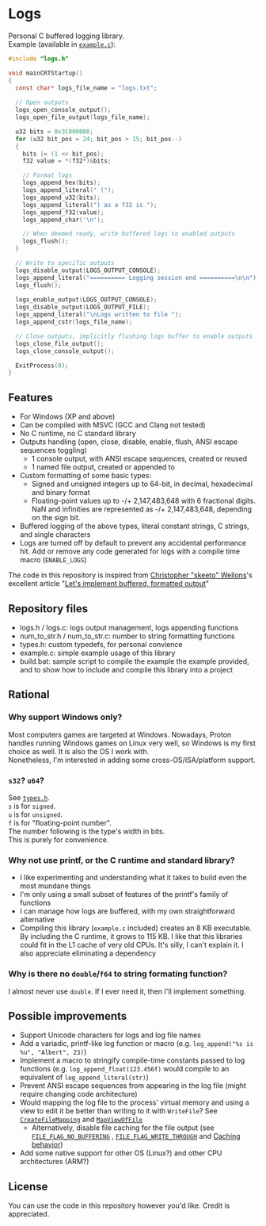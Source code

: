 # Logs
Personal C buffered logging library.  
Example (available in [`example.c`](example.c)):
```C
#include "logs.h"

void mainCRTStartup()
{
  const char* logs_file_name = "logs.txt";
  
  // Open outputs
  logs_open_console_output();
  logs_open_file_output(logs_file_name);

  u32 bits = 0x3C000000;
  for (u32 bit_pos = 24; bit_pos > 15; bit_pos--)
  {
    bits |= (1 << bit_pos);
    f32 value = *(f32*)&bits;

    // Format logs
    logs_append_hex(bits);
    logs_append_literal(" (");
    logs_append_u32(bits);
    logs_append_literal(") as a f32 is ");
    logs_append_f32(value);
    logs_append_char('\n');

    // When deemed ready, write buffered logs to enabled outputs
    logs_flush();
  }

  // Write to specific outputs
  logs_disable_output(LOGS_OUTPUT_CONSOLE);
  logs_append_literal("========== Logging session end ==========\n\n");
  logs_flush();
  
  logs_enable_output(LOGS_OUTPUT_CONSOLE);
  logs_disable_output(LOGS_OUTPUT_FILE);
  logs_append_literal("\nLogs written to file ");
  logs_append_cstr(logs_file_name);

  // Close outputs, implicitly flushing logs buffer to enable outputs
  logs_close_file_output();
  logs_close_console_output();

  ExitProcess(0);
}
```


## Features
- For Windows (XP and above)
- Can be compiled with MSVC (GCC and Clang not tested)
- No C runtime, no C standard library
- Outputs handling (open, close, disable, enable, flush, ANSI escape sequences toggling)
  - 1 console output, with ANSI escape sequences, created or reused
  - 1 named file output, created or appended to
- Custom formatting of some basic types:
  - Signed and unsigned integers up to 64-bit, in decimal, hexadecimal and binary format
  - Floating-point values up to -/+ 2,147,483,648 with 6 fractional digits.
    NaN and infinities are represented as -/+ 2,147,483,648, depending on the sign bit.
- Buffered logging of the above types, literal constant strings, C strings, and single characters
- Logs are turned off by default to prevent any accidental performance hit. Add or remove any code
  generated for logs with a compile time macro (`ENABLE_LOGS`)

The code in this repository is inspired from [Christopher "skeeto" Wellons](https://github.com/skeeto)'s excellent article
"[Let's implement buffered, formatted output](https://nullprogram.com/blog/2023/02/13/)"


## Repository files
- logs.h / logs.c: logs output management, logs appending functions
- num_to_str.h / num_to_str.c: number to string formatting functions
- types.h: custom typedefs, for personal convience
- example.c: simple example usage of this library
- build.bat: sample script to compile the example the example provided, and to show how to include
  and compile this library into a project


## Rational
### Why support Windows only?
Most computers games are targeted at Windows. Nowadays, Proton handles running Windows games on
Linux very well, so Windows is my first choice as well. It is also the OS I work with.  
Nonetheless, I'm interested in adding some cross-OS/ISA/platform support.

### `s32`? `u64`?
See [`types.h`](types.h).  
`s` is for `signed`.  
`u` is for `unsigned`.  
`f` is for "floating-point number".  
The number following is the type's width in bits.  
This is purely for convenience.

### Why not use printf, or the C runtime and standard library?
- I like experimenting and understanding what it takes to build even the most mundane things
- I'm only using a small subset of features of the printf's family of functions
- I can manage how logs are buffered, with my own straightforward alternative
- Compiling this library (`example.c` included) creates an 8 KB executable. By including the C
  runtime, it grows to 115 KB. I like that this libraries could fit in the L1 cache of very old
  CPUs. It's silly, I can't explain it. I also appreciate eliminating a dependency

### Why is there no `double`/`f64` to string formating function?
I almost never use `double`. If I ever need it, then I'll implement something.


## Possible improvements
- Support Unicode characters for logs and log file names
- Add a variadic, printf-like log function or macro (e.g. `log_append("%s is %u", "Albert", 23)`)
- Implement a macro to stringify compile-time constants passed to log functions
  (e.g. `log_append_float(123.456f)` would compile to an equivalent of `log_append_literal(str)`)
- Prevent ANSI escape sequences from appearing in the log file (might require changing code architecture)
- Would mapping the log file to the process' virtual memory and using a view to edit it be better
  than writing to it with `WriteFile`? See [`CreateFileMapping`](https://learn.microsoft.com/en-us/windows/win32/api/winbase/nf-winbase-createfilemappinga) and
  [`MapViewOfFile`](https://learn.microsoft.com/en-us/windows/win32/api/memoryapi/nf-memoryapi-mapviewoffile)
  - Alternatively, disable file caching for the file output (see
  [`FILE_FLAG_NO_BUFFERING`](https://learn.microsoft.com/en-us/windows/win32/api/fileapi/nf-fileapi-createfilea#FILE_FLAG_NO_BUFFERING)
  ,
  [`FILE_FLAG_WRITE_THROUGH`](https://learn.microsoft.com/en-us/windows/win32/api/fileapi/nf-fileapi-createfilea#FILE_FLAG_WRITE_THROUGH`)
  and
  [Caching behavior](https://learn.microsoft.com/en-us/windows/win32/api/fileapi/nf-fileapi-createfilea#caching-behavior))
- Add some native support for other OS (Linux?) and other CPU architectures (ARM?)


## License
You can use the code in this repository however you'd like. Credit is appreciated. 
